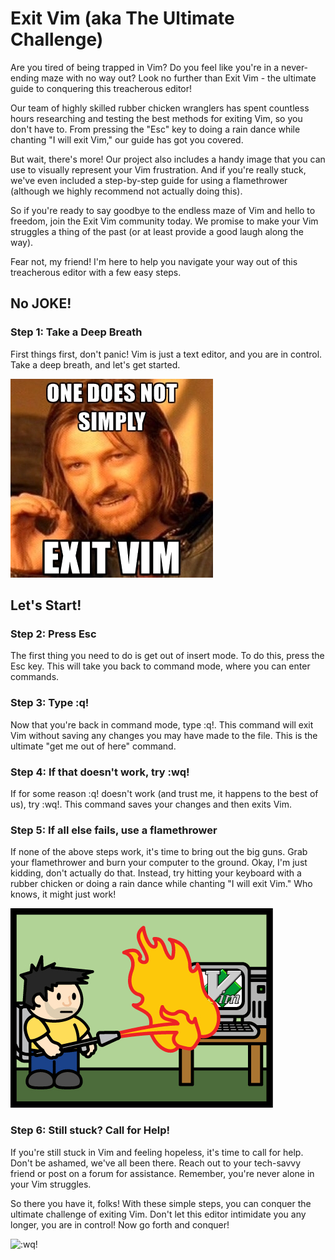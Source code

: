 # Exit Vim (aka The Ultimate Challenge)
Are you tired of being trapped in Vim? Do you feel like you're in a never-ending maze with no way out? Look no further than Exit Vim - the ultimate guide to conquering this treacherous editor!

Our team of highly skilled rubber chicken wranglers has spent countless hours researching and testing the best methods for exiting Vim, so you don't have to. From pressing the "Esc" key to doing a rain dance while chanting "I will exit Vim," our guide has got you covered.

But wait, there's more! Our project also includes a handy image that you can use to visually represent your Vim frustration. And if you're really stuck, we've even included a step-by-step guide for using a flamethrower (although we highly recommend not actually doing this).

So if you're ready to say goodbye to the endless maze of Vim and hello to freedom, join the Exit Vim community today. We promise to make your Vim struggles a thing of the past (or at least provide a good laugh along the way). 

Fear not, my friend! I'm here to help you navigate your way out of this treacherous editor with a few easy steps.


## No JOKE!
### Step 1: Take a Deep Breath
First things first, don't panic! Vim is just a text editor, and you are in control. Take a deep breath, and let's get started.

![Exit Vim](https://github.com/R0nN1ri/Exit-Vim/blob/main/image1.jpeg?raw=true "Exit Vim")

## Let's Start!
### Step 2: Press Esc
The first thing you need to do is get out of insert mode. To do this, press the Esc key. This will take you back to command mode, where you can enter commands.

### Step 3: Type :q!
Now that you're back in command mode, type :q!. This command will exit Vim without saving any changes you may have made to the file. This is the ultimate "get me out of here" command.

### Step 4: If that doesn't work, try :wq!
If for some reason :q! doesn't work (and trust me, it happens to the best of us), try :wq!. This command saves your changes and then exits Vim.

### Step 5: If all else fails, use a flamethrower
If none of the above steps work, it's time to bring out the big guns. Grab your flamethrower and burn your computer to the ground. Okay, I'm just kidding, don't actually do that. Instead, try hitting your keyboard with a rubber chicken or doing a rain dance while chanting "I will exit Vim." Who knows, it might just work!

![KILL VIM](https://github.com/R0nN1ri/Exit-Vim/blob/main/image2.jpg?raw=true "KILL VIM")

### Step 6: Still stuck? Call for Help!
If you're still stuck in Vim and feeling hopeless, it's time to call for help. Don't be ashamed, we've all been there. Reach out to your tech-savvy friend or post on a forum for assistance. Remember, you're never alone in your Vim struggles.

So there you have it, folks! With these simple steps, you can conquer the ultimate challenge of exiting Vim. Don't let this editor intimidate you any longer, you are in control! Now go forth and conquer!


![:wq!](https://user-images.githubusercontent.com/121397617/224789210-51322125-6d15-4e4f-bd3c-9ad0faba586b.png)

